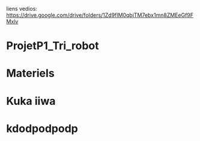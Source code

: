 liens vedios: https://drive.google.com/drive/folders/1Zd9fIM0qbjTM7ebx1mn8ZMEeGf9FMxlv

# ProjetP1_Tri_robot

# Materiels
# Kuka iiwa
# kdodpodpodp
